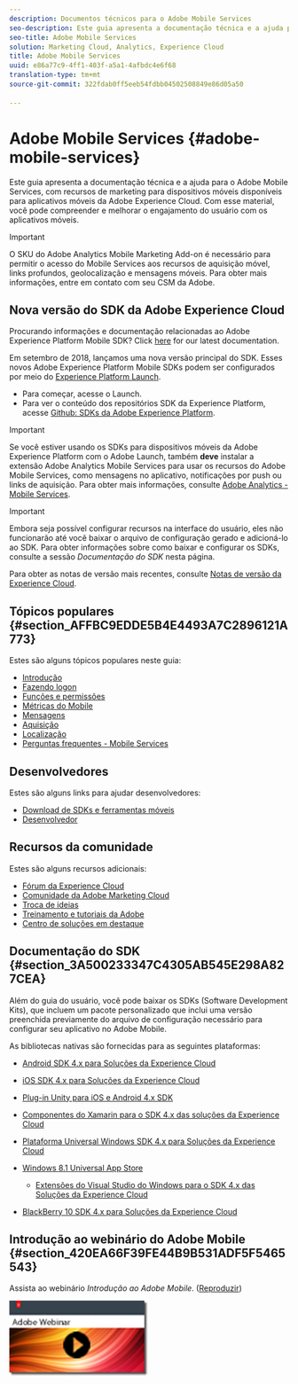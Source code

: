 ```yaml
---
description: Documentos técnicos para o Adobe Mobile Services
seo-description: Este guia apresenta a documentação técnica e a ajuda para o Adobe Mobile Services, com recursos de marketing para dispositivos móveis disponíveis para aplicativos móveis da Adobe Experience Cloud. Com esse material, você pode compreender e melhorar o engajamento do usuário com os aplicativos móveis.
seo-title: Adobe Mobile Services
solution: Marketing Cloud, Analytics, Experience Cloud
title: Adobe Mobile Services
uuid: e86a77c9-4ff1-403f-a5a1-4afbdc4e6f68
translation-type: tm+mt
source-git-commit: 322fdab0ff5eeb54fdbb04502508849e86d05a50

---
```



# Adobe Mobile Services {#adobe-mobile-services}

Este guia apresenta a documentação técnica e a ajuda para o Adobe Mobile Services, com recursos de marketing para dispositivos móveis disponíveis para aplicativos móveis da Adobe Experience Cloud. Com esse material, você pode compreender e melhorar o engajamento do usuário com os aplicativos móveis.

>[!IMPORTANT]
>
>O SKU do Adobe Analytics Mobile Marketing Add-on é necessário para permitir o acesso do Mobile Services aos recursos de aquisição móvel, links profundos, geolocalização e mensagens móveis. Para obter mais informações, entre em contato com seu CSM da Adobe.

## Nova versão do SDK da Adobe Experience Cloud

Procurando informações e documentação relacionadas ao Adobe Experience Platform Mobile SDK? Click [here](https://aep-sdks.gitbook.io/docs/) for our latest documentation.

Em setembro de 2018, lançamos uma nova versão principal do SDK. Esses novos Adobe Experience Platform Mobile SDKs podem ser configurados por meio do [Experience Platform Launch](https://www.adobe.com/experience-platform/launch.html).

* Para começar, acesse o Launch.
* Para ver o conteúdo dos repositórios SDK da Experience Platform, acesse [Github: SDKs da Adobe Experience Platform](https://github.com/Adobe-Marketing-Cloud/acp-sdks).

>[!IMPORTANT]
>
> Se você estiver usando os SDKs para dispositivos móveis da Adobe Experience Platform com o Adobe Launch, também **deve** instalar a extensão Adobe Analytics Mobile Services para usar os recursos do Adobe Mobile Services, como mensagens no aplicativo, notificações por push ou links de aquisição. Para obter mais informações, consulte [Adobe Analytics - Mobile Services](https://aep-sdks.gitbook.io/docs/using-mobile-extensions/adobe-analytics-mobile-services). 

>[!IMPORTANT]
>
>Embora seja possível configurar recursos na interface do usuário, eles não funcionarão até você baixar o arquivo de configuração gerado e adicioná-lo ao SDK. Para obter informações sobre como baixar e configurar os SDKs, consulte a sessão *Documentação do SDK* nesta página.

Para obter as notas de versão mais recentes, consulte [Notas de versão da Experience Cloud](https://docs.adobe.com/content/help/en/release-notes/experience-cloud/current.html).

## Tópicos populares {#section_AFFBC9EDDE5B4E4493A7C2896121A773}

Estes são alguns tópicos populares neste guia:

* [Introdução](/help/using/gs/gs.md)
* [Fazendo logon](/help/using/gs/gs-signin.md)
* [Funções e permissões](/help/using/gs/c-mob-roles-and-permissions.md)
* [Métricas do Mobile](/help/using/gs/metrics/metrics.md)
* [Mensagens](/help/using/in-app-messaging/in-app-messaging.md)
* [Aquisição](/help/using/acquisition-main/acquisition-main.md)
* [Localização](/help/using/location/c-location-overview.md)
* [Perguntas frequentes - Mobile Services](/help/using/faq-mobile.md)

## Desenvolvedores

Estes são alguns links para ajudar desenvolvedores:

* [Download de SDKs e ferramentas móveis](/help/using/c-manage-app-settings/c-mob-confg-app/t-config-analytics/download-sdk.md)
* [Desenvolvedor](https://docs.adobe.com/content/help/en/analytics/implementation/home.html)

## Recursos da comunidade

Estes são alguns recursos adicionais:

* [Fórum da Experience Cloud](https://forums.adobe.com/community/experience-cloud)
* [Comunidade da Adobe Marketing Cloud](https://helpx.adobe.com/marketing-cloud.html?promoid=KAWSE)
* [Troca de ideias](https://forums.adobe.com/community/experience-cloud/analytics-cloud/analytics)
* [Treinamento e tutoriais da Adobe](https://helpx.adobe.com/learning.html?promoid=KAUDK)
* [Centro de soluções em destaque](https://www.adobe.com/marketing-cloud.html)

## Documentação do SDK {#section_3A500233347C4305AB545E298A827CEA}

Além do guia do usuário, você pode baixar os SDKs (Software Development Kits), que incluem um pacote personalizado que inclui uma versão preenchida previamente do arquivo de configuração necessário para configurar seu aplicativo no Adobe Mobile.

As bibliotecas nativas são fornecidas para as seguintes plataformas:

* [Android SDK 4.x para Soluções da Experience Cloud](/help/android/overview.md)
* [iOS SDK 4.x para Soluções da Experience Cloud](/help/ios/overview.md)
* [Plug-in Unity para iOS e Android 4.x SDK](/help/unity/get-started.md)
* [Componentes do Xamarin para o SDK 4.x das soluções da Experience Cloud](/help/xamarin/get-started.md)
* [Plataforma Universal Windows SDK 4.x para Soluções da Experience Cloud](/help/universal-windows/overview.md)
* [Windows 8.1 Universal App Store](/help/windows-appstore/overview.md)

   * [Extensões do Visual Studio do Windows para o SDK 4.x das Soluções da Experience Cloud](/help/windows-appstore/extensions/win-vse-4x.md)

* [BlackBerry 10 SDK 4.x para Soluções da Experience Cloud](/help/blackberry/overview.md)

## Introdução ao webinário do Adobe Mobile {#section_420EA66F39FE44B9B531ADF5F5465543}

Assista ao webinário *Introdução ao Adobe Mobile*. ([Reproduzir](https://adobe.ly/PsxCFn))

[  ![](assets/webinar.png) ](https://adobe.ly/PsxCFn)
